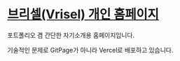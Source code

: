 # [브리셀(Vrisel) 개인 홈페이지](https://vrisel.vercel.app/)

포트폴리오 겸 간단한 자기소개용 홈페이지입니다.

기술적인 문제로 GitPage가 아니라 Vercel로 배포하고 있습니다.
